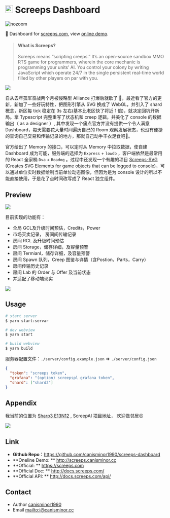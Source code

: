 # <img src="https://raw.githubusercontent.com/stybbe/Screeps-SC/master/icons/icon48.png" width="24"> Screeps Dashboard


![nozoom](https://img.shields.io/badge/Dashboard%20for-Screeps-brightgreen.svg)

👀 Dashboard for [screeps.com](https://screeps.com/), view [online demo](http://screeps.canisminor.cc/).

> #### What is Screeps?
>
> Screeps means “scripting creeps.” It’s an open-source sandbox MMO RTS game for programmers, wherein the core mechanic is programming your units’ AI. You control your colony by writing JavaScript which operate 24/7 in the single persistent real-time world filled by other players on par with you.

![](http://qn.canisminor.cc/2018-08-18-054310.png)

自从去年孤军奋战两个月被侵略型 Alliance 打爆后就歇了 🤒，最近看了官方的更新，新加了一些好玩特性，把图形引擎从 SVG 换成了 WebGL，并引入了 shard 概念，新区每 tick 稳定在 3s 左右(基本比老区快了将近 1 倍)，就决定回坑开新局。拿 Typescript 完整重写了状态机和 creep 逻辑，并美化了 console 的数据输出（ as a designer ）, 其中发现一个痛点官方并没有提供一个令人满意Dashboard，每天需要花大量时间遍历自己的 Room 观察发展状态，也没有便捷的查询自己交易和传输记录的地方，那就自己动手丰衣足食吧🙌。

官方给出了 Memory 的接口，可以定时从 Memory 中拉取数据，使自建 Dashboard 成为可能，服务端的选择为 `Express` + `lowdb` ，客户端依然是最常用的 React 全家桶 `Dva` + `Roadog` 。过程中还发现一个有趣的项目 [Screeps-SVG](https://github.com/Spedwards/Screeps-SVG) (Creates SVG Elements for game objects that can be logged to console)，可以通过单位实时数据绘制当前单位动态图像，但因为是为 console 设计的所以不能直接使用，于是花了点时间改写成了 React 独立组件。

## Preview

![](https://raw.githubusercontent.com/canisminor1990/screeps-dashboard/master/preview.png)



目前实现的功能有：

- 全局 GCL及升级时间预估，Credits，Power
- 市场买卖记录， 房间间传输记录
- 房间 RCL 及升级时间预估
- 房间 Storage，储存详细，及容量预警
- 房间 Termianl，储存详细，及容量预警
- 房间 Spawn 队列，Creep 图鉴与详情（含Postion，Parts，Carry）
- 房间传输历史记录
- 房间 Lab 的 Order 与 Offer 及当前状态
- 并适配了移动端现实



![](https://raw.githubusercontent.com/canisminor1990/screeps-dashboard/master/preview-mobile.png)

## Usage

```bash
# start server
$ yarn start:servar

# dev webview
$ yarn start

# build webview
$ yarn build
```

服务器配置文件：`./server/config.example.json` => `./server/config.json`

```json
{
  "token": "screeps token",
  "grafana": "(option) screepspl grafana token",
  "shard": ["shard2"]
}
```

## Appendix

我当前的位置为 [Sharp3 E13N12](https://screeps.com/a/#!/profile/CanisMinor) , ScreepAI  [项目地址](https://github.com/ScreepsAI/screeps)， 欢迎做邻居😉

![](http://qn.canisminor.cc/2018-08-18-screeps-1.png)

## Link

- **Github Repo：**<https://github.com/canisminor1990/screeps-dashboard>
- **Oneline Demo: ** <http://screeps.canisminor.cc>
- **Official: ** <https://screeps.com>
- **Official Doc: ** <http://docs.screeps.com/>
- **Official API: ** <http://docs.screeps.com/api/>


## Contact

* Author [canisminor1990](https://github.com/canisminor1990)
* Email <mailto:i@canisminor.cc>
